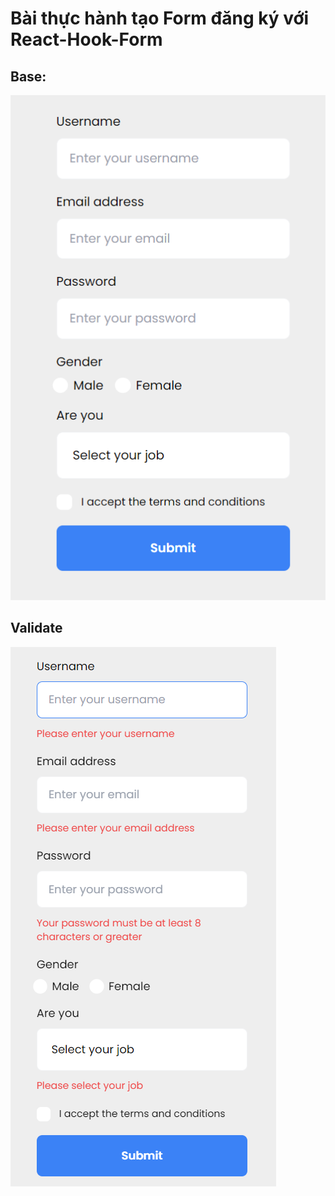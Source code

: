 # Bài thực hành tạo Form đăng ký với React-Hook-Form

## Base: 
![img.png](assets/img.png)

## Validate
![img_1.png](assets/img_1.png)